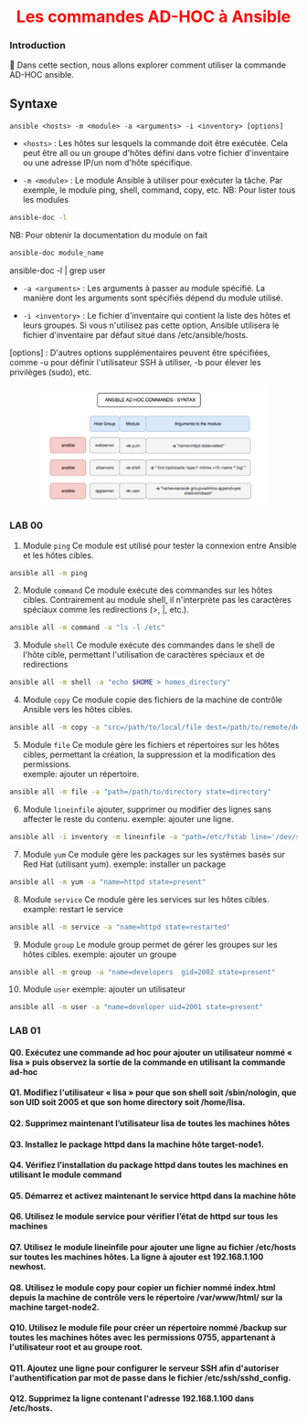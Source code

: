 <h1 align="center" style="color: red;">Les commandes AD-HOC à Ansible</h1>

### Introduction
👋 Dans cette section, nous allons explorer comment utiliser la commande AD-HOC ansible.
## Syntaxe
`ansible <hosts> -m <module> -a <arguments> -i <inventory> [options]`
- `<hosts>` : Les hôtes sur lesquels la commande doit être exécutée. Cela peut être all ou un groupe d'hôtes défini dans votre fichier d'inventaire ou une adresse IP/un nom d'hôte spécifique.

- `-m <module>` : Le module Ansible à utiliser pour exécuter la tâche. Par exemple, le module ping, shell, command, copy, etc.
NB: Pour lister tous les modules
``` bash
ansible-doc -l
```
NB: Pour obtenir la documentation du module on fait 
``` bash
ansible-doc module_name
```
ansible-doc -l | grep user

- `-a <arguments>` : Les arguments à passer au module spécifié. La manière dont les arguments sont spécifiés dépend du module utilisé.

- `-i <inventory>` : Le fichier d'inventaire qui contient la liste des hôtes et leurs groupes. Si vous n'utilisez pas cette option, Ansible utilisera le fichier d'inventaire par défaut situé dans /etc/ansible/hosts.

[options] : D'autres options supplémentaires peuvent être spécifiées, comme -u <user> pour définir l'utilisateur SSH à utiliser, -b pour élever les privilèges (sudo), etc.

<p align="center">
  <img src="images/adhoc.JPG" alt="cap" style="width: 400px;"/>
</p>  

### LAB 00
1. Module `ping`
Ce module est utilisé pour tester la connexion entre Ansible et les hôtes cibles.
``` bash
ansible all -m ping 
``` 
2. Module `command`
Ce module exécute des commandes sur les hôtes cibles. Contrairement au module shell, il n'interprète pas les caractères spéciaux comme les redirections (>, |, etc.).
``` bash
ansible all -m command -a "ls -l /etc" 
``` 
3. Module `shell`
Ce module exécute des commandes dans le shell de l'hôte cible, permettant l'utilisation de caractères spéciaux et de redirections
``` bash
ansible all -m shell -a "echo $HOME > homes_directory" 
``` 
4. Module `copy`
Ce module copie des fichiers de la machine de contrôle Ansible vers les hôtes cibles.
``` bash
ansible all -m copy -a "src=/path/to/local/file dest=/path/to/remote/destination" 
```
5. Module `file`
Ce module gère les fichiers et répertoires sur les hôtes cibles, permettant la création, la suppression et la modification des permissions.  
exemple: ajouter un répertoire.
``` bash
ansible all -m file -a "path=/path/to/directory state=directory"
```
6. Module `lineinfile`
ajouter, supprimer ou modifier des lignes sans affecter le reste du contenu.
exemple: ajouter une ligne.
``` bash
ansible all -i inventory -m lineinfile -a "path=/etc/fstab line='/dev/sdb1 /mnt/data ext4 defaults 0 0'"
```
7. Module `yum`
Ce module gère les packages sur les systèmes basés sur Red Hat (utilisant yum).
exemple: installer un package
``` bash
ansible all -m yum -a "name=httpd state=present" 
```
8. Module `service`
Ce module gère les services sur les hôtes cibles.
example: restart le service
``` bash
ansible all -m service -a "name=httpd state=restarted" 
```
9. Module `group`
Le module group permet de gérer les groupes sur les hôtes cibles.
exemple: ajouter un groupe
``` bash
ansible all -m group -a "name=developers  gid=2002 state=present" 
```
10. Module `user`
exemple: ajouter un utilisateur
``` bash
ansible all -m user -a "name=developer uid=2001 state=present"
```
### LAB 01
#### Q0. Exécutez une commande ad hoc pour ajouter un utilisateur nommé « lisa » puis observez la sortie de la commande en utilisant la commande ad-hoc
<!--
```bash
ansible all -m user -a "name=lisa"
ansible all -m command -a "tail -1 /etc/passwd"
```
-->
#### Q1. Modifiez l'utilisateur « lisa » pour que son shell soit /sbin/nologin, que son UID soit 2005 et que son home directory soit /home/lisa.
<!--
```bash
ansible all -m user -a "name=lisa shell=/sbin/nologin uid=2005 home=/home/lisa"

```
-->
#### Q2. Supprimez maintenant l’utilisateur lisa de toutes les machines hôtes 
<!--
```bash
ansible all -m user -a "name=lisa state=absent"

```
-->
#### Q3. Installez le package httpd dans la machine hôte target-node1.
<!--
```bash
ansible target-node1 -m yum -a "name=httpd state=present"

```
-->
#### Q4. Vérifiez l’installation du package httpd dans toutes les machines en utilisant le module command
<!--
```bash
ansible all -m command -a "rpm -q httpd"

```
-->
#### Q5. Démarrez et activez maintenant le service httpd dans la machine hôte
<!--
```bash
ansible target-node1 -m service -a "name=httpd state=started enabled=yes"

```
-->
#### Q6. Utilisez le module service pour vérifier l’état de httpd sur tous les machines
<!--
```bash
ansible all -m service -a "name=httpd state=started"


```
-->
#### Q7. Utilisez le module lineinfile pour ajouter une ligne au fichier /etc/hosts sur toutes les machines hôtes. La ligne à ajouter est 192.168.1.100 newhost.
<!--
```bash
ansible all -m lineinfile -a "path=/etc/hosts line='192.168.1.100 newhost' state=present"


```
-->
#### Q8. Utilisez le module copy pour copier un fichier nommé index.html depuis la machine de contrôle vers le répertoire /var/www/html/ sur la machine target-node2.
<!--
```bash
ansible target-node2 -m copy -a "src=/index.html dest=/var/www/html/"


```
-->


#### Q10. Utilisez le module file pour créer un répertoire nommé /backup sur toutes les machines hôtes avec les permissions 0755, appartenant à l'utilisateur root et au groupe root.

<!--
```bash
ansible all -m file -a "path=/backup state=directory mode=0755 owner=root group=root"


```
-->
#### Q11. Ajoutez une ligne pour configurer le serveur SSH afin d'autoriser l'authentification par mot de passe dans le fichier /etc/ssh/sshd_config.
<!--
```bash
ansible all -m lineinfile -a "path=/etc/ssh/sshd_config line='PasswordAuthentication yes' state=present"

```
-->
#### Q12. Supprimez la ligne contenant l'adresse 192.168.1.100 dans /etc/hosts.
<!--
```bash
ansible all -m lineinfile -a "path=/etc/hosts regexp='^192.168.1.100' state=absent"

```
-->



